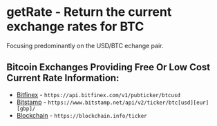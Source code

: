 # getRate - Return the current exchange rates for BTC
Focusing predominantly on the USD/BTC echange pair.
## Bitcoin Exchanges Providing Free Or Low Cost Current Rate Information:
* [Bitfinex](https://api.bitfinex.com/v1/pubticker/btcusd) - ```https://api.bitfinex.com/v1/pubticker/btcusd```
* [Bitstamp](https://www.bitstamp.net/api/v2/ticker/btcusd/) - ```https://www.bitstamp.net/api/v2/ticker/btc[usd][eur][gbp]/```
* [Blockchain](https://blockchain.info/ticker) - ```https://blockchain.info/ticker```

